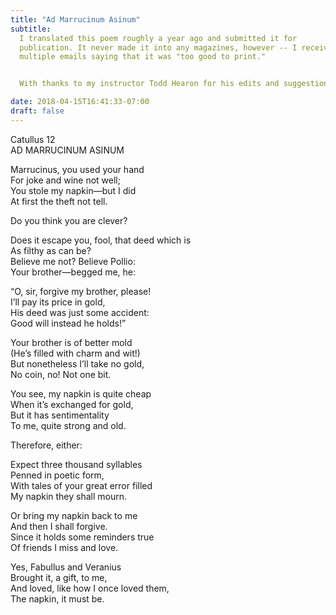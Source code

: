 ```yaml
---
title: "Ad Marrucinum Asinum"
subtitle:
  I translated this poem roughly a year ago and submitted it for
  publication. It never made it into any magazines, however -- I received
  multiple emails saying that it was "too good to print."


  With thanks to my instructor Todd Hearon for his edits and suggestions.

date: 2018-04-15T16:41:33-07:00
draft: false
---
```


Catullus 12  
AD MARRUCINUM ASINUM  

Marrucinus, you used your hand  
For joke and wine not well;  
You stole my napkin—but I did  
At first the theft not tell.  

Do you think you are clever?  

Does it escape you, fool, that deed which is  
As filthy as can be?  
Believe me not? Believe Pollio:  
Your brother—begged me, he:  

“O, sir, forgive my brother, please!  
I’ll pay its price in gold,  
His deed was just some accident:  
Good will instead he holds!”  

Your brother is of better mold  
(He’s filled with charm and wit!)  
But nonetheless I’ll take no gold,  
No coin, no! Not one bit.  

You see, my napkin is quite cheap  
When it’s exchanged for gold,  
But it has sentimentality  
To me, quite strong and old.  

Therefore, either:  

Expect three thousand syllables  
Penned in poetic form,  
With tales of your great error filled  
My napkin they shall mourn.  

Or bring my napkin back to me  
And then I shall forgive.  
Since it holds some reminders true  
Of friends I miss and love.  

Yes, Fabullus and Veranius  
Brought it, a gift, to me,  
And loved, like how I once loved them,  
The napkin, it must be.  




